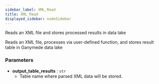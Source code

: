 ```yaml
---
sidebar_label: XML_Read
title: XML_Read
displayed_sidebar: nodeSidebar
---
```


Reads an XML file and stores processed results in data lake

Reads an XML file, processes via user-defined function, and stores result
table in Ganymede data lake


### Parameters
- **output_table_results** : `str`
  - Table name where parsed XML data will be stored.